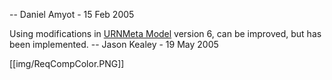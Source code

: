 -- Daniel Amyot - 15 Feb 2005

Using modifications in [URNMeta Model](URNMetaModel) version 6, can be improved, but has been implemented. -- Jason Kealey - 19 May 2005 

[[img/ReqCompColor.PNG]]